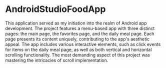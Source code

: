 # AndroidStudioFoodApp
This application served as my initiation into the realm of Android app development. The project features a menu-based app with three distinct pages: the main page, the favorites page, and the daily meal page. Each page presents its content uniquely, contributing to the app's aesthetic appeal. The app includes various interactive elements, such as click events for items on the daily meal page, as well as both vertical and horizontal scrolling functionality. The most demanding aspect of this project was mastering the intricacies of scroll implementation.
